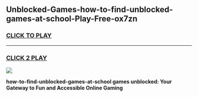 
## Unblocked-Games-how-to-find-unblocked-games-at-school-Play-Free-ox7zn
<h3>
<a href="https://premium76.site?title=how-to-find-unblocked-games-at-school&ref=21A">CLICK TO PLAY</a></h3>
<hr>

<h3>
<a href="https://premium76.site?title=how-to-find-unblocked-games-at-school&ref=21A">CLICK 2 PLAY</a>
  
</h3>

<a href="https://premium76.site?title=how-to-find-unblocked-games-at-school&ref=21A"><img src="https://clearcache.store/games.png"></a>


**how-to-find-unblocked-games-at-school games unblocked: Your Gateway to Fun and Accessible Online Gaming**
